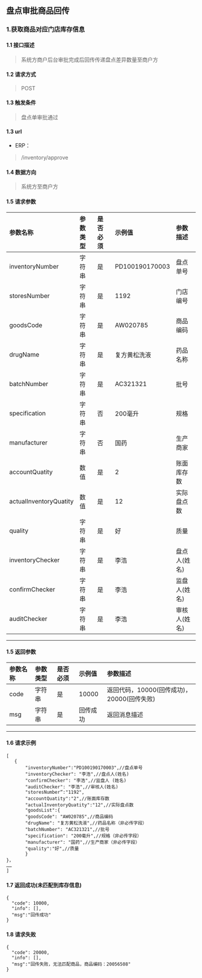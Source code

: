 ## 盘点审批商品回传
### 1.获取商品对应门店库存信息
#### 1.1 接口描述
> 系统方商户后台审批完成后回传传递盘点差异数量至商户方
#### 1.2 请求方式
> POST
#### 1.3 触发条件
> 盘点单审批通过
#### 1.3 url
* ERP：
> /inventory/approve
#### 1.4 数据方向
> 系统方至商户方
#### 1.5 请求参数
| 参数名称 | 参数类型 | 是否必须 | 示例值 | 参数描述  |
| :---         |     :---      |     :--- | :--- | :--- |
| inventoryNumber   | 字符串     | 是    | PD100190170003    | 盘点单号 |
| storesNumber   | 字符串    | 是    | 1192    | 门店编号 |
| goodsCode   | 字符串    | 是    | AW020785    | 商品编码 |
| drugName   | 字符串    | 是    | 复方黄松洗液    | 药品名称 |
| batchNumber   | 字符串    | 是    | AC321321    | 批号 |
| specification   | 字符串    | 否    | 200毫升    | 规格 |
| manufacturer   | 字符串    | 否    | 国药    | 生产商家 |
| accountQuatity   | 数值    | 是    | 2   | 账面库存数 |
| actualInventoryQuatity   | 数值    | 是    | 12    | 实际盘点数 |
| quality   | 字符串    | 是    | 好    | 质量 |
| inventoryChecker   | 字符串    | 是    | 李浩    | 盘点人(姓名) |
| confirmChecker   | 字符串    | 是    | 李浩    | 监盘人(姓名) |
| auditChecker   | 字符串    | 是    | 李浩   | 审核人(姓名) |
--------------------- 
#### 1.5 返回参数
| 参数名称 | 参数类型 | 是否必须 | 示例值 | 参数描述  |
| :---         |     :---      |     :--- | :--- | :--- |
| code   | 字符串     | 是    | 10000    | 返回代码，10000(回传成功)，20000(回传失败) |
| msg   | 字符串    | 是    | 回传成功    | 返回消息描述 |
--------------------- 
#### 1.6 请求示例
 ``` 
[
	{
		"inventoryNumber":"PD100190170003",//盘点单号
		"inventoryChecker": "李浩",//盘点人(姓名)
		"confirmChecker": "李浩",//监盘人 (姓名)
		"auditChecker": "李浩",//审核人(姓名)
		"storesNumber“:"1192",
		"accountQuatity":"2",//账面库存数
		"actualInventoryQuatity":"12",//实际盘点数
		"goodsList":{
		"goodsCode": "AW020785",//商品编码
		"drugName": "复方黄松洗液",//药品名称（非必传字段）
		"batchNumber": "AC321321",//批号
		"specification": "200毫升",//规格（非必传字段）
		"manufacturer": "国药",//生产商家（非必传字段）
		"quality":"好",//质量
		}
}，
……
]
```
#### 1.7 返回成功(未匹配到库存信息)
```
{
  "code": 10000,
  "info": [],
  "msg":"回传成功"
}
```
#### 1.8 请求失败
```
{
  "code": 20000,
  "info": [],
  "msg":"回传失败，无法匹配商品，商品编码：20056508"
}
```


